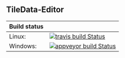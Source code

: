 TileData-Editor
-----------------


|  Build status 	|  |
|---------------	|------------------	|
| Linux:        	| [![travis build Status](https://flat.badgen.net/travis/CytopiaTeam/TileData-Editor/master?icon=travis)](https://travis-ci.org/CytopiaTeam/TileData-Editor)                                    	|
| Windows:      	| [![appveyor build Status](https://flat.badgen.net/appveyor/ci/JimmySnails/tiledata-editor/master?icon=appveyor)](https://ci.appveyor.com/project/JimmySnails/tiledata-editor) 	|
